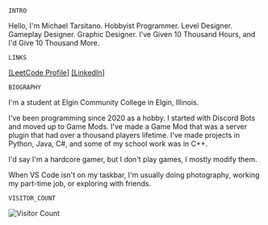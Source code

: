 `INTRO`

Hello, I'm Michael Tarsitano. Hobbyist Programmer. Level Designer. Gameplay Designer. Graphic Designer. I've Given 10 Thousand Hours, and I'd Give 10 Thousand More.

` LINKS `

[\[LeetCode Profile\]](https://leetcode.com/u/MichaelTarsitano/)
[\[LinkedIn\]](linkedin.com/in/michael-tarsitano)

`BIOGRAPHY`

I'm a student at Elgin Community College in Elgin, Illinois.

I've been programming since 2020 as a hobby. I started with Discord Bots and moved up to Game Mods. I've made a Game Mod that was a server plugin that had over a thousand players lifetime. I've made projects in Python, Java, C#, and some of my school work was in C++. 

I'd say I'm a hardcore gamer, but I don't play games, I mostly modify them. 

When VS Code isn't on my taskbar, I'm usually doing photography, working my part-time job, or exploring with friends.

`VISITOR_COUNT`

![Visitor Count](https://profile-counter.glitch.me/miketarsitano/count.svg)
<!---

miketarsitano/miketarsitano is a ✨ special ✨ repository because its `README.md` (this file) appears on your GitHub profile.
You can click the Preview link to take a look at your changes.
--->
